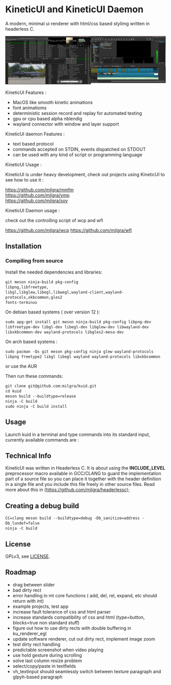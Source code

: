 # KineticUI and KineticUI Daemon

A modern, minimal ui renderer with html/css based stylimg written in headerless C.

[![alt text](screenshot.png)](https://www.youtube.com/watch?v=5_f0dCKl6Uo)

KineticUI Features :
- MacOS like smooth kinetic animations
- font animatioms
- deterministic session record and replay for automated testing
- gpu or cpu based alpha nblendig
- wayland connector with window and layer support

KineticUI daemon Features :
- text based protocol
- commands accepted on STDIN, events dispatched on STDOUT
- can be used with any kind of script or programming language

KineticUI Usage :

KineticUI is under heavy development, check out projects using KineticUI to see how to use it :

https://github.com/milgra/mmfm  
https://github.com/milgra/vmp  
https://github.com/milgra/sov  

KineticUI Daemon usage :

check out the controlling script of wcp and wfl

https://github.com/milgra/wcp
https://github.com/milgra/wfl

## Installation

### Compiling from source

Install the needed dependencies and libraries:

```
git meson ninja-build pkg-config
libpng,libfreetype,
libgl,libglew,libegl,libwegl,wayland-client,wayland-protocols,xkbcommon,gles2
fonts-terminus
````

On debian based systems ( over version 12 ):
```
sudo apg-get install git meson ninja-build pkg-config libpng-dev libfreetype-dev libgl-dev libegl-dev libglew-dev libwayland-dev libxkbcommon-dev wayland-protocols libgles2-mesa-dev

```

On arch based systems :
```
sudo pacman -Qs git meson pkg-config ninja glew wayland-protocols libpng freetype2 libgl libegl wayland wayland-protocols libxkbcommon 
```
or use the AUR

Then run these commands:

```
git clone git@github.com:milgra/kuid.git
cd kuid
meson build --buildtype=release
ninja -C build
sudo ninja -C build install
```

## Usage

Launch kuid in a terminal and type commands into its standard input, currently available commands are :


## Technical Info ##

KineticUI was written in Headerless C. It is about using the __INCLUDE_LEVEL__ preprocessor macro available in GCC/CLANG to guard the implementation part of a source file so you can place it together with the header definition in a single file and you include this file freely in other source files. Read more about this in (https://github.com/milgra/headerlessc);

## Creating a debug build ##

```
CC=clang meson build --buildtype=debug -Db_sanitize=address -Db_lundef=false
ninja -C build
```

## License ##

GPLv3, see [LICENSE](/LICENSE).

## Roadmap ##

- drag between slider
- bad dirty rect  
- error handling in mt core functions ( add, del, rel, expand, etc should return with int)  
- example projects, test app  
- increase fault tolerance of css and html parser  
- increase standards compatibility of css and html (type=button, blocks=true non standard stuff)  
- figure out how to use dirty rects with double buffering in ku_renderer_egl  
- update software renderer, cut out dirty rect, implement image zoom  
- test dirty rect handling  
- predictable screenshot when video playing  
- use hold gesture during scrolling  
- solve last column resize problem  
- select/copy/paste in textfields  
- vh_textinput should seamlessly switch between texture paragraph and glpyh-based paragraph  
